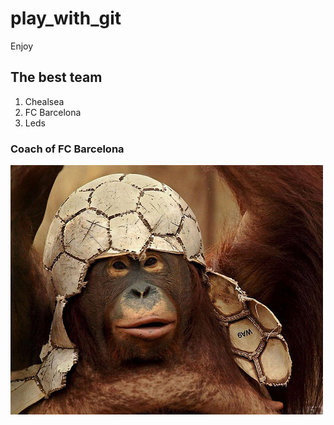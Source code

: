 # play_with_git
Enjoy


## The best team

1. Chealsea
2. FC Barcelona
3. Leds

### Coach of FC Barcelona
![the coach](Monkey.jpg)
